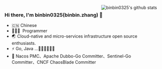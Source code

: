 
<img align="right" src="https://github-readme-stats.vercel.app/api?username=binbin0325&show_icons=true&theme=dracula" alt="binbin0325's github stats" />

### Hi there, I'm binbin0325(binbin.zhang) 🎉

- 🇨🇳 Chinese
- 🧑🏻‍💻 &nbsp;Programmer
- 🌏 Cloud-native and micro-services infrastructure open source enthusiasts.
- ⚡ Go, Java  ...👋:dog::dog::dog::dog::dog:
- :high_brightness: Nacos PMC、Apache Dubbo-Go Committer、Sentinel-Go Committer、CNCF ChaosBlade Committer
